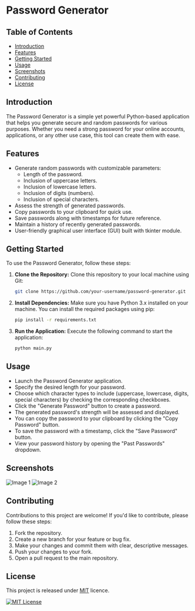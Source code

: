 # Password Generator

## Table of Contents
- [Introduction](#introduction)
- [Features](#features)
- [Getting Started](#getting-started)
- [Usage](#usage)
- [Screenshots](#screenshots)
- [Contributing](#contributing)
- [License](#license)

## Introduction
The Password Generator is a simple yet powerful Python-based application that helps you generate secure and random passwords for various purposes. Whether you need a strong password for your online accounts, applications, or any other use case, this tool can create them with ease.

## Features
- Generate random passwords with customizable parameters:
  - Length of the password.
  - Inclusion of uppercase letters.
  - Inclusion of lowercase letters.
  - Inclusion of digits (numbers).
  - Inclusion of special characters.
- Assess the strength of generated passwords.
- Copy passwords to your clipboard for quick use.
- Save passwords along with timestamps for future reference.
- Maintain a history of recently generated passwords.
- User-friendly graphical user interface (GUI) built with tkinter module.

## Getting Started
To use the Password Generator, follow these steps:

1. **Clone the Repository:** Clone this repository to your local machine using Git:
   ```bash
   git clone https://github.com/your-username/password-generator.git

2. **Install Dependencies:** Make sure you have Python 3.x installed on your machine. You can install the required packages using pip:
    ```bash
    pip install -r requirements.txt

3. **Run the Application:** Execute the following command to start the application:
   ```bash
   python main.py

## Usage
- Launch the Password Generator application.
- Specify the desired length for your password.
- Choose which character types to include (uppercase, lowercase, digits, special characters) by checking the corresponding checkboxes.
- Click the "Generate Password" button to create a password.
- The generated password's strength will be assessed and displayed.
- You can copy the password to your clipboard by clicking the "Copy Password" button.
- To save the password with a timestamp, click the "Save Password" button.
- View your password history by opening the "Past Passwords" dropdown.

## Screenshots

![Image 1](./images/img%201.png "Default screen")
![Image 2](./images/img%202.png "Some features")

## Contributing

Contributions to this project are welcome! If you'd like to contribute, please follow these steps:

1. Fork the repository.
2. Create a new branch for your feature or bug fix.
3. Make your changes and commit them with clear, descriptive messages.
4. Push your changes to your fork.
5. Open a pull request to the main repository.


## License

This project is released under [MIT](https://choosealicense.com/licenses/mit/) licence.

[![MIT License](https://img.shields.io/badge/License-MIT-green.svg)](https://choosealicense.com/licenses/mit/)